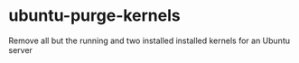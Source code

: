 # ubuntu-purge-kernels
Remove all but the running and two installed installed kernels for an Ubuntu server
